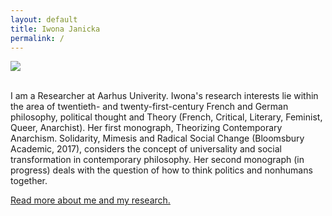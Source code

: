 ```yaml
---
layout: default
title: Iwona Janicka
permalink: /
---
```


<div class="container">
  <div class="row">
    <div class="col-sm-6">
    <img src="../profile.jpg"/>
    </div>
    <div class="col-sm-6">
    <p><br>I am a Researcher at Aarhus Univerity. Iwona's research interests lie within the area of twentieth- and twenty-first-century French and German philosophy, political thought and Theory (French, Critical, Literary, Feminist, Queer, Anarchist). Her first monograph, Theorizing Contemporary Anarchism. Solidarity, Mimesis and Radical Social Change (Bloomsbury Academic, 2017), considers the concept of universality and social transformation in contemporary philosophy. Her second monograph (in progress) deals with the question of how to think politics and nonhumans together. </p>
      <p><a href="about">Read more about me and my research.</a></p>
    </div>
  </div>
</div>

